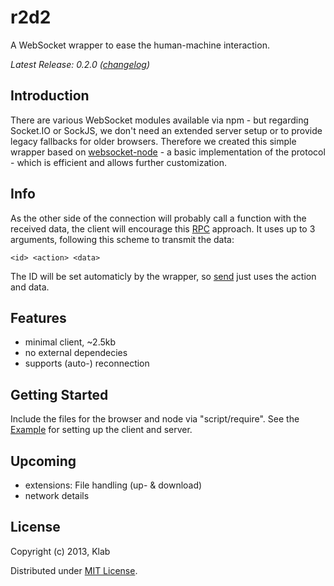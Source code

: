 r2d2
====

A WebSocket wrapper to ease the human-machine interaction.

_Latest Release: 0.2.0 ([changelog](https://github.com/Klab-Berlin/r2d2/blob/master/HISTORY.md))_


## Introduction

There are various WebSocket modules available via npm - but regarding Socket.IO or SockJS,
we don't need an extended server setup or to provide legacy fallbacks for older browsers.
Therefore we created this simple wrapper based on [websocket-node](https://github.com/Worlize/WebSocket-Node) - a basic implementation of the protocol - which is efficient and allows further customization.


## Info

As the other side of the connection will probably call a function with the received data,
the client will encourage this [RPC](https://en.wikipedia.org/wiki/Remote_procedure_call) approach.
It uses up to 3 arguments, following this scheme to transmit the data:

`<id> <action> <data>`

The ID will be set automaticly by the wrapper, so [send](https://github.com/Klab-Berlin/r2d2/blob/master/docs/Client.md#socket-send-action-data-) just uses the action and data.


## Features

* minimal client, ~2.5kb
* no external dependecies
* supports (auto-) reconnection


## Getting Started

Include the files for the browser and node via "script/require". See the [Example](https://github.com/Klab-Berlin/r2d2/blob/master/examples) for setting up the client and server.


## Upcoming

* extensions: File handling (up- & download)
* network details


## License

Copyright (c) 2013, Klab

Distributed under [MIT License](https://github.com/Klab-Berlin/r2d2/blob/master/LICENSE).
